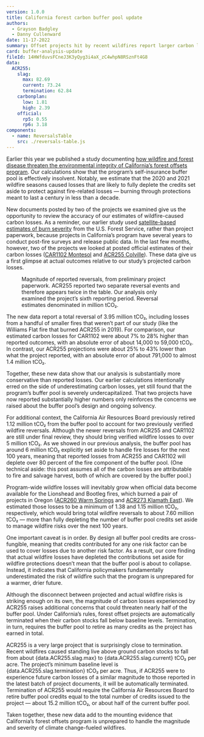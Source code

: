```yaml
---
version: 1.0.0
title: California forest carbon buffer pool update
authors:
  - Grayson Badgley
  - Danny Cullenward
date: 11-17-2022
summary: Offset projects hit by recent wildfires report larger carbon losses than we had projected.
card: buffer-analysis-update
fileId: 14HWfduvsFCneJ3K3yQyg3i4aX_zC4whpN8RSznFt4G8
data:
  ACR255:
    slag:
      max: 82.69
      current: 73.24
      termination: 62.84
    carbonplan:
      low: 1.81
      high: 2.39
    official: 
      rp5: 0.55
      rp6: 3.18
components:
  - name: ReversalsTable
    src: ./reversals-table.js
---
```


Earlier this year we published a study documenting [how wildfire and forest disease threaten the environmental integrity of California’s forest offsets program](http://dx.doi.org/10.3389/ffgc.2022.930426). Our calculations show that the program’s self-insurance buffer pool is effectively insolvent. Notably, we estimate that the 2020 and 2021 wildfire seasons caused losses that are likely to fully deplete the credits set aside to protect against fire-related losses — burning through protections meant to last a century in less than a decade. 

New documents posted by two of the projects we examined give us the opportunity to review the accuracy of our estimates of wildfire-caused carbon losses. As a reminder, our earlier study used [satellite-based estimates of burn severity](https://burnseverity.cr.usgs.gov/ravg/) from the U.S. Forest Service, rather than project paperwork, because projects in California’s program have several years to conduct post-fire surveys and release public data. In the last few months, however, two of the projects we looked at posted official estimates of their carbon losses ([CAR1102 Montesol](https://thereserve2.apx.com/mymodule/reg/TabDocuments.asp?r=111&ad=Prpt&act=update&type=PRO&aProj=pub&tablename=doc&id1=1102) and [ACR255 Colville](https://acr2.apx.com/mymodule/reg/TabDocuments.asp?r=111&ad=Prpt&act=update&type=PRO&aProj=pub&tablename=doc&id1=255)). These data give us a first glimpse at actual outcomes relative to our study’s projected carbon losses.  

<Figure>
  <ReversalsTable />
  <TableCaption number={1}>Magnitude of reported reversals, from preliminary project paperwork. ACR255 reported two separate reversal events and therefore appears twice in the table. Our analysis only examined the project’s sixth reporting period. Reversal estimates denominated in million tCO₂.</TableCaption>
</Figure>

The new data report a total reversal of 3.95 million tCO₂, including losses from a handful of smaller fires that weren’t part of our study (like the Williams Flat fire that burned ACR255 in 2019). For comparison, our estimated carbon losses for CAR1102 were about 7% to 28% higher than reported outcomes, with an absolute error of about 14,000 to 59,000 tCO₂. In contrast, our ACR255 projections were about 25% to 43% lower than what the project reported, with an absolute error of about 791,000 to almost 1.4 million tCO₂. 

Together, these new data show that our analysis is substantially more conservative than reported losses. Our earlier calculations intentionally erred on the side of underestimating carbon losses, yet still found that the program’s buffer pool is severely undercapitalized. That two projects have now reported substantially higher numbers only reinforces the concerns we raised about the buffer pool’s design and ongoing solvency. 

For additional context, the California Air Resources Board previously retired 1.12 million tCO₂ from the buffer pool to account for two previously verified wildfire reversals. Although the newer reversals from ACR255 and CAR1102 are still under final review, they should bring verified wildfire losses to over 5 million tCO₂. As we showed in our previous analysis, the buffer pool has around 6 million tCO₂ explicitly set aside to handle fire losses for the next 100 years, meaning that reported losses from ACR255 and CAR1102 will deplete over 80 percent of the fire component of the buffer pool. (One technical aside: this post assumes all of the carbon losses are attributable to fire and salvage harvest, both of which are covered by the buffer pool.)

Program-wide wildfire losses will inevitably grow when official data become available for the Lionshead and Bootleg fires, which burned a pair of projects in Oregon ([ACR260 Warm Springs](https://acr2.apx.com/mymodule/reg/prjView.asp?id1=260) and [ACR273 Klamath East](https://acr2.apx.com/mymodule/reg/prjView.asp?id1=273)). We estimated those losses to be a minimum of 1.38 and 1.15 million tCO₂, respectively, which would bring total wildfire reversals to about 7.60 million tCO₂ — more than fully depleting the number of buffer pool credits set aside to manage wildfire risks over the next 100 years. 

One important caveat is in order. By design all buffer pool credits are cross-fungible, meaning that credits contributed for any one risk factor can be used to cover losses due to another risk factor. As a result, our core finding that actual wildfire losses have depleted the contributions set aside for wildfire protections doesn’t mean that the buffer pool is about to collapse. Instead, it indicates that California policymakers fundamentally underestimated the risk of wildfire such that the program is unprepared for a warmer, drier future.

Although the disconnect between projected and actual wildfire risks is striking enough on its own, the magnitude of carbon losses experienced by ACR255 raises additional concerns that could threaten nearly half of the buffer pool. Under California’s rules, forest offset projects are automatically terminated when their carbon stocks fall below baseline levels. Termination, in turn, requires the buffer pool to retire as many credits as the project has earned in total. 

ACR255 is a very large project that is surprisingly close to termination. Recent wildfires caused standing live above ground carbon stocks to fall from about {data.ACR255.slag.max} to {data.ACR255.slag.current} tCO₂ per acre. The project’s minimum baseline level is {data.ACR255.slag.termination} tCO₂ per acre. Thus, if ACR255 were to experience future carbon losses of a similar magnitude to those reported in the latest batch of project documents, it will be automatically terminated. Termination of ACR255 would require the California Air Resources Board to retire buffer pool credits equal to the total number of credits issued to the project — about 15.2 million tCO₂, or about half of the current buffer pool. 

Taken together, these new data add to the mounting evidence that California’s forest offsets program is unprepared to handle the magnitude and severity of climate change-fueled wildfires. 



